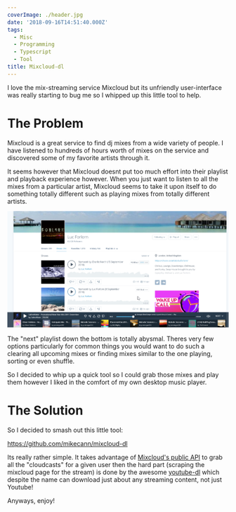 ```yaml
---
coverImage: ./header.jpg
date: '2018-09-16T14:51:40.000Z'
tags:
  - Misc
  - Programming
  - Typescript
  - Tool
title: Mixcloud-dl
---
```


I love the mix-streaming service Mixcloud but its unfriendly user-interface was really starting to bug me so I whipped up this little tool to help.

<!-- more -->

# The Problem

Mixcloud is a great service to find dj mixes from a wide variety of people. I have listened to hundreds of hours worth of mixes on the service and discovered some of my favorite artists through it.

It seems however that Mixcloud doesnt put too much effort into their playlist and playback experience however. When you just want to listen to all the mixes from a particular artist, Mixcloud seems to take it upon itself to do something totally different such as playing mixes from totally different artists.

[![](./chrome_2018-09-16_16-18-37.png)](./chrome_2018-09-16_16-18-37.png)

The "next" playlist down the bottom is totally abysmal. Theres very few options particularly for common things you would want to do such a clearing all upcoming mixes or finding mixes similar to the one playing, sorting or even shuffle.

So I decided to whip up a quick tool so I could grab those mixes and play them however I liked in the comfort of my own desktop music player.

# The Solution

So I decided to smash out this little tool:

https://github.com/mikecann/mixcloud-dl

Its really rather simple. It takes advantage of [Mixcloud's public API](https://www.mixcloud.com/developers/) to grab all the "cloudcasts" for a given user then the hard part (scraping the mixcloud page for the stream) is done by the awesome [youtube-dl](https://github.com/rg3/youtube-dl) which despite the name can download just about any streaming content, not just Youtube!

Anyways, enjoy!
